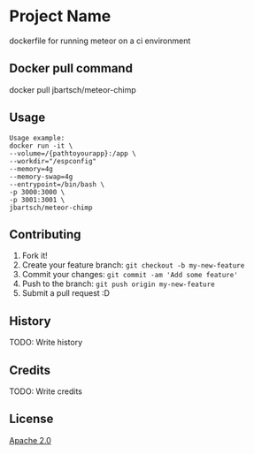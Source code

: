 # Project Name

dockerfile for running meteor on a ci environment

## Docker pull command

docker pull jbartsch/meteor-chimp

## Usage

```
Usage example:
docker run -it \
--volume=/{pathtoyourapp}:/app \
--workdir="/espconfig"
--memory=4g
--memory-swap=4g
--entrypoint=/bin/bash \
-p 3000:3000 \
-p 3001:3001 \
jbartsch/meteor-chimp
```

## Contributing

1. Fork it!
2. Create your feature branch: `git checkout -b my-new-feature`
3. Commit your changes: `git commit -am 'Add some feature'`
4. Push to the branch: `git push origin my-new-feature`
5. Submit a pull request :D

## History

TODO: Write history

## Credits

TODO: Write credits

## License

 [Apache 2.0](https://www.apache.org/licenses/LICENSE-2.0)

